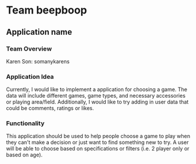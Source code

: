 # Team beepboop
## Application name
### Team Overview 
Karen Son: somanykarens

### Application Idea 
Currently, I would like to implement a application for choosing a game. The data will include different games, game types, and necessary accessories or playing area/field. Additionally, I would like to try adding in user data that could be comments, ratings or likes.

### Functionality 
This application should be used to help people choose a game to play when they can't make a decision or just want to find something new to try. A user will be able to choose based on specifications or filters (i.e. 2 player only or based on age).